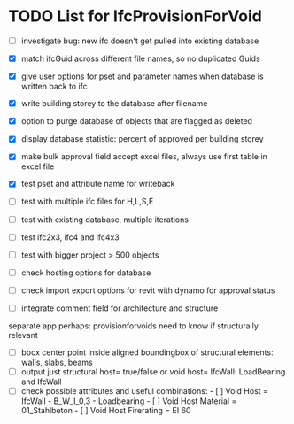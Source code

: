 # TODO List for IfcProvisionForVoid

- [ ] investigate bug: new ifc doesn't get pulled into existing database
- [x] match ifcGuid across different file names, so no duplicated Guids
- [x] give user options for pset and parameter names when database is written back to ifc
- [x] write building storey to the database after filename
- [x] option to purge database of objects that are flagged as deleted
- [x] display database statistic: percent of approved per building storey
- [x] make bulk approval field accept excel files, always use first table in excel file
- [x] test pset and attribute name for writeback
- [ ] test with multiple ifc files for H,L,S,E
- [ ] test with existing database, multiple iterations
- [ ] test ifc2x3, ifc4 and ifc4x3
- [ ] test with bigger project > 500 objects
- [ ] check hosting options for database
- [ ] check import export options for revit with dynamo for approval status
- [ ] integrate comment field for architecture and structure


separate app perhaps: provisionforvoids need to know if structurally relevant
- [ ] bbox center point inside aligned boundingbox of structural elements: walls, slabs, beams
- [ ] output just structural host= true/false or void host= IfcWall: LoadBearing and IfcWall
- [ ] check possible attributes and useful combinations:
      - [ ] Void Host             = IfcWall - B_W_I_0,3 - Loadbearing
      - [ ] Void Host Material    = 01_Stahlbeton
      - [ ] Void Host Firerating  = EI 60
